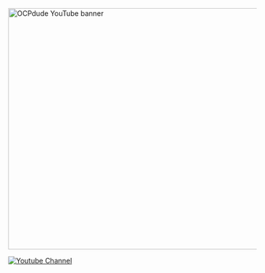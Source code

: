 <img src= "https://github.com/ocpdude/ocpdude/assets/73440142/5c57ebf9-ce20-4431-9852-d0c9837abf25)" alt="OCPdude YouTube banner" width="800" height="488">

[![Youtube Channel](https://img.shields.io/youtube/channel/subscribers/UCcFM3JwN_ae72n2TU9JkcMQ?label=Youtube%20subscribers&style=flat-square)](https://www.youtube.com/channel/UCcFM3JwN_ae72n2TU9JkcMQ)


  
<!--
**ocpdude/ocpdude** is a ✨ _special_ ✨ repository because its `README.md` (this file) appears on your GitHub profile.

Here are some ideas to get you started:

- 🔭 I’m currently working on ...
- 🌱 I’m currently learning ...
- 👯 I’m looking to collaborate on ...
- 🤔 I’m looking for help with ...
- 💬 Ask me about ...
- 📫 How to reach me: ...
- 😄 Pronouns: ...
- ⚡ Fun fact: ...
-->
